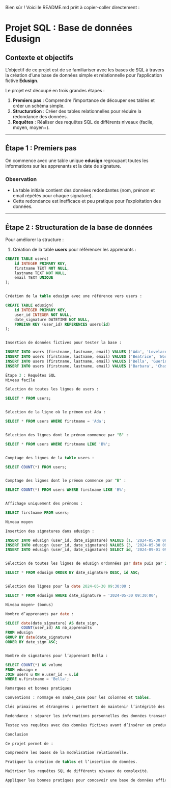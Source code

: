 Bien sûr ! Voici le README.md prêt à copier-coller directement :

# Projet SQL : Base de données Edusign

## Contexte et objectifs

L’objectif de ce projet est de se familiariser avec les bases de SQL à travers la création d’une base de données simple et relationnelle pour l’application fictive **Edusign**.  

Le projet est découpé en trois grandes étapes :  

1. **Premiers pas** : Comprendre l’importance de découper ses tables et créer un schéma simple.  
2. **Structuration** : Créer des tables relationnelles pour réduire la redondance des données.  
3. **Requêtes** : Réaliser des requêtes SQL de différents niveaux (facile, moyen, moyen+).  

---

## Étape 1 : Premiers pas

On commence avec une table unique **edusign** regroupant toutes les informations sur les apprenants et la date de signature.  

### Observation

- La table initiale contient des données redondantes (nom, prénom et email répétés pour chaque signature).  
- Cette redondance est inefficace et peu pratique pour l’exploitation des données.  

---

## Étape 2 : Structuration de la base de données

Pour améliorer la structure :  

1. Création de la table **users** pour référencer les apprenants :  

```sql
CREATE TABLE users(
    id INTEGER PRIMARY KEY,
    firstname TEXT NOT NULL,
    lastname TEXT NOT NULL,
    email TEXT UNIQUE
);


Création de la table edusign avec une référence vers users :

CREATE TABLE edusign(
    id INTEGER PRIMARY KEY,
    user_id INTEGER NOT NULL,
    date_signature DATETIME NOT NULL,
    FOREIGN KEY (user_id) REFERENCES users(id)
);


Insertion de données fictives pour tester la base :

INSERT INTO users (firstname, lastname, email) VALUES ('Ada', 'Lovelace', 'ada@test.fr');
INSERT INTO users (firstname, lastname, email) VALUES ('Beatrice', 'Worsley', 'bea@test.fr');
INSERT INTO users (firstname, lastname, email) VALUES ('Bella', 'Guerin', 'bella@test.fr');
INSERT INTO users (firstname, lastname, email) VALUES ('Barbara', 'Chase', 'barbara@test.fr');

Étape 3 : Requêtes SQL
Niveau facile

Sélection de toutes les lignes de users :

SELECT * FROM users;


Sélection de la ligne où le prénom est Ada :

SELECT * FROM users WHERE firstname = 'Ada';


Sélection des lignes dont le prénom commence par "B" :

SELECT * FROM users WHERE firstname LIKE 'B%';


Comptage des lignes de la table users :

SELECT COUNT(*) FROM users;


Comptage des lignes dont le prénom commence par "B" :

SELECT COUNT(*) FROM users WHERE firstname LIKE 'B%';


Affichage uniquement des prénoms :

SELECT firstname FROM users;

Niveau moyen

Insertion des signatures dans edusign :

INSERT INTO edusign (user_id, date_signature) VALUES (1, '2024-05-30 09:30:00');
INSERT INTO edusign (user_id, date_signature) VALUES (3, '2024-05-30 09:30:00');
INSERT INTO edusign (user_id, date_signature) SELECT id, '2024-09-01 09:30:00' FROM users;


Sélection de toutes les lignes de edusign ordonnées par date puis par ID :

SELECT * FROM edusign ORDER BY date_signature DESC, id ASC;


Sélection des lignes pour la date 2024-05-30 09:30:00 :

SELECT * FROM edusign WHERE date_signature = '2024-05-30 09:30:00';

Niveau moyen+ (bonus)

Nombre d’apprenants par date :

SELECT date(date_signature) AS date_sign,
       COUNT(user_id) AS nb_apprenants
FROM edusign
GROUP BY date(date_signature)
ORDER BY date_sign ASC;


Nombre de signatures pour l’apprenant Bella :

SELECT COUNT(*) AS volume
FROM edusign e
JOIN users u ON e.user_id = u.id
WHERE u.firstname = 'Bella';

Remarques et bonnes pratiques

Conventions : nommage en snake_case pour les colonnes et tables.

Clés primaires et étrangères : permettent de maintenir l’intégrité des données.

Redondance : séparer les informations personnelles des données transactionnelles évite la duplication et facilite les requêtes.

Testez vos requêtes avec des données fictives avant d’insérer en production.

Conclusion

Ce projet permet de :

Comprendre les bases de la modélisation relationnelle.

Pratiquer la création de tables et l’insertion de données.

Maîtriser les requêtes SQL de différents niveaux de complexité.

Appliquer les bonnes pratiques pour concevoir une base de données efficace et maintenable.
